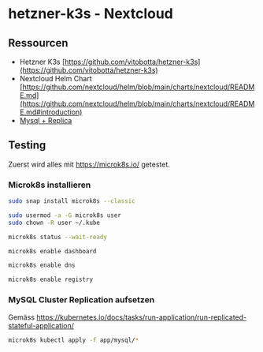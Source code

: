 # hetzner-k3s - Nextcloud

## Ressourcen

- Hetzner K3s [https://github.com/vitobotta/hetzner-k3s](https://github.com/vitobotta/hetzner-k3s)
- Nextcloud Helm Chart [https://github.com/nextcloud/helm/blob/main/charts/nextcloud/README.md](https://github.com/nextcloud/helm/blob/main/charts/nextcloud/README.md#introduction)
- [Mysql + Replica](https://kubernetes.io/docs/tasks/run-application/run-replicated-stateful-application/)

## Testing

Zuerst wird alles mit https://microk8s.io/ getestet.

### Microk8s installieren

```bash
sudo snap install microk8s --classic

sudo usermod -a -G microk8s user
sudo chown -R user ~/.kube

microk8s status --wait-ready

microk8s enable dashboard

microk8s enable dns

microk8s enable registry
```

### MySQL Cluster Replication aufsetzen

Gemäss https://kubernetes.io/docs/tasks/run-application/run-replicated-stateful-application/

```bash
microk8s kubectl apply -f app/mysql/*
```

